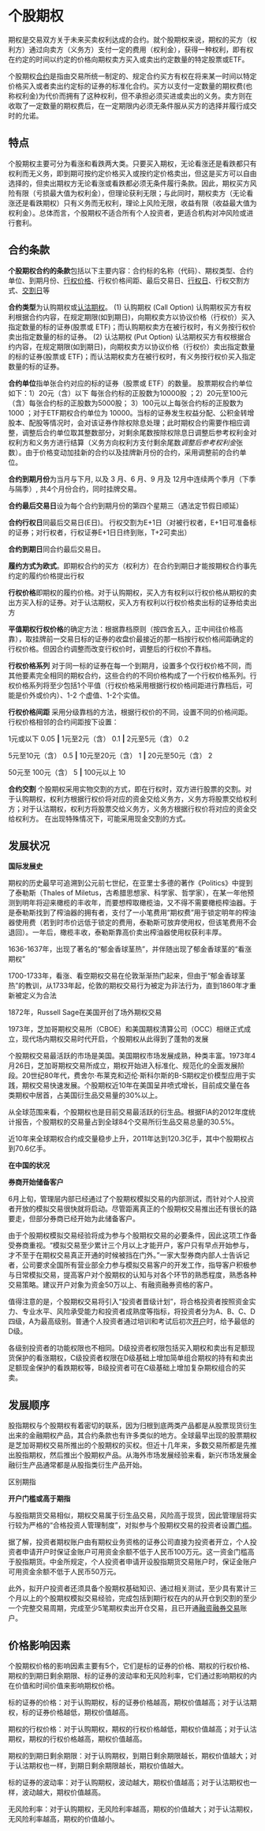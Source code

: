 

# 个股期权

期权是交易双方关于未来买卖权利达成的合约。就个股期权来说，期权的买方（权利方）通过向卖方（义务方）支付一定的费用（权利金），获得一种权利，即有权在约定的时间以约定的价格向期权卖方买入或卖出约定数量的特定股票或ETF。

个股期权[合约](https://baike.baidu.com/item/%E5%90%88%E7%BA%A6)是指由交易所统一制定的、规定合约买方有权在将来某一时间以特定价格买入或者卖出约定标的证券的标准化合约。买方以支付一定数量的期权费(也称权利金)为代价而拥有了这种权利，但不承担必须买进或卖出的义务。卖方则在收取了一定数量的期权费后，在一定期限内必须无条件服从买方的选择并履行成交时的允诺。

## 特点

个股期权主要可分为看涨和看跌两大类。只要买入期权，无论看涨还是看跌都只有权利而无义务，即到期可按约定价格买入或按约定价格卖出，但这是买方可以自由选择的，但卖出期权方无论看涨或看跌都必须无条件履行条款。因此，期权买方风险有限（亏损最大值为权利金），但理论获利无限；与此同时，期权卖方（无论看涨还是看跌期权）只有义务而无权利，理论上风险无限，收益有限（收益最大值为权利金）。总体而言，个股期权不适合所有个人投资者，更适合机构对冲风险或进行套利。

## 合约条款

**个股期权合约的条款**包括以下主要内容：合约标的名称（代码）、期权类型、合约单位、到期月份、[行权价格](https://baike.baidu.com/item/%E8%A1%8C%E6%9D%83%E4%BB%B7%E6%A0%BC)、行权价格间距、最后交易日、[行权日](https://baike.baidu.com/item/%E8%A1%8C%E6%9D%83%E6%97%A5)、行权交割方式、[交割日](https://baike.baidu.com/item/%E4%BA%A4%E5%89%B2%E6%97%A5)等

**合约类型**为认购期权或[认沽期权](https://baike.baidu.com/item/%E8%AE%A4%E6%B2%BD%E6%9C%9F%E6%9D%83)。 (1) 认购期权 (Call Option) 认购期权买方有权利根据合约内容，在规定期限(如到期日)，向期权卖方以协议价格（行权价）买入指定数量的标的证券(股票或 ETF)；而认购期权卖方在被行权时，有义务按行权价卖出指定数量的标的证券。 (2) 认沽期权 (Put Option) 认沽期权买方有权根据合约内容，在规定期限(如到期日)，向期权卖方以协议价格（行权价）卖出指定数量的标的证券(股票或 ETF)；而认沽期权卖方在被行权时，有义务按行权价买入指定数量的标的证券。

**合约单位**指单张合约对应的标的证券（股票或 ETF）的数量。 股票期权合约单位如下：1）20元（含）以下 每张合约标的正股数为10000股 ；2）20元至100元（含）每张合约标的正股数为5000股； 3）100元以上每张合约标的正股数为1000 ；对于ETF期权合约单位为 10000。当标的证券发生权益分配、公积金转增股本、配股等情况时，会对该证券作除权除息处理；此时期权合约需要作相应调整，调整后合约单位取其整数部分，对剩余尾数按除权除息日调整后参考权利金对权利方和义务方进行结算（义务方向权利方支付剩余尾数*调整后参考权利金*张数）。由于价格变动加挂新的合约以及挂牌新月份的合约，采用调整前的合约单位。

**合约到期月份**为当月与下月, 以及 3 月、6 月、9 月及 12月中连续两个季月（下季与隔季）, 共4个月份合约，同时挂牌交易。

**合约最后交易日**设为每个合约到期月份的第四个星期三（遇法定节假日顺延）

**合约行权日**同最后交易日(E日)。 行权交割为E+1日（对被行权者，E+1日可准备标的证券；对行权者，行权证券E+1日日终到账，T+2可卖出）

**合约到期日**同合约最后交易日。

**履约方式为欧式**。即期权合约的买方（权利方）在合约到期日才能按期权合约事先约定的履约价格提出行权

**行权价格**即期权的履约价格。对于认购期权，买入方有权利以行权价格从期权的卖出方买入标的证券。对于认沽期权，买入方有权利以行权价格卖出标的证券给卖出方

**平值期权行权价格**的确定方法：根据靠档原则（按四舍五入，正中间往价格高靠），取挂牌前一交易日标的证券的收盘价最接近的那一档按行权价格间距确定的行权价格。但因合约调整而改变行权价时，调整后的行权价不靠档。

**行权价格系列** 对于同一标的证券在每一个到期月，设置多个仅行权价格不同，而其他要素完全相同的期权合约，这些合约的不同价格构成了一个行权价格系列。行权价格系列将至少包括1个平值（行权价格采用根据行权价格间距进行靠档后，可能是价外或价内）、1-2 个虚值、1-2个实值。

**行权价格间距** 采用分级靠档的方法，根据行权价的不同，设置不同的价格间距。行权价格相邻的合约间距按下设置：

1元或以下 0.05 **|** 1元至2元（含） 0.1 **|** 2元至5元（含） 0.2

5元至10元（含） 0.5 **|** 10元至20元（含） 1 **|** 20元至50元（含） 2

50元至 100元（含） 5 **|** 100元以上 10

**合约交割** 个股期权采用实物交割的方式，即在行权时，双方进行股票的交割。对于认购期权，权利方根据行权价将对应的资金交给义务方，义务方将股票交给权利方；对于认沽期权，权利方将股票交给义务方，义务方根据行权价将对应的资金交给权利方。 在出现特殊情况下，可能采用现金交割的方式。

## 发展状况

**国际发展史**

期权的历史最早可追溯到公元前七世纪，在亚里士多德的著作《Politics》中提到了泰勒斯（Thales of Miletus，古希腊思想家、科学家、哲学家），在某一年他预测到明年将迎来橄榄的丰收年，而要想榨取橄榄油，又不得不需要橄榄榨油器。于是泰勒斯找到了榨油器的拥有者，支付了一小笔费用“期权费”用于锁定明年的榨油器使用费（若到时市价远低于锁定的费用，泰勒斯可放弃使用权，但该笔费用不会退回）。一年后，橄榄丰收，泰勒斯靠高价卖出榨油器使用权获利丰厚。

1636-1637年，出现了著名的“郁金香球茎热”，并伴随出现了郁金香球茎的“看涨期权”

1700-1733年，看涨、看空期权交易在伦敦渐渐热门起来，但由于“郁金香球茎热”的教训，从1733年起，伦敦的期权交易行为被定为非法行为，直到1860年才重新被定义为合法

1872年，Russell Sage在美国开创了场外期权交易

1973年，芝加哥期权交易所（CBOE）和美国期权清算公司（OCC）相继正式成立，现代场内期权交易时代开启，个股期权从此得到了蓬勃的发展

个股期权交易最活跃的市场是美国。美国期权市场发展成熟，种类丰富。1973年4月26日，芝加哥期权交易所成立，期权开始进入标准化、规范化的全面发展阶段。20世纪80年代，费舍尔·布莱克和迈伦·斯科尔斯的B-S期权定价模型应用于实践，期权交易快速发展。个股期权近10年在美国呈井喷式增长，目前成交量在各类期权中居首，占美国衍生品交易量的30%以上。

从全球范围来看，个股期权也是目前交易最活跃的衍生品。根据FIA的2012年度统计报告，个股期权的交易量占到全球84个交易所衍生品交易总量的30.5%。

近10年来全球期权合约成交量稳步上升，2011年达到120.3亿手，其中个股期权占到70.6亿手。

**在中国的状况**

**券商开始储备客户**

6月上旬，管理层内部已经通过了个股期权模拟交易的内部测试，而针对个人投资者开放的模拟交易很快就将启动。尽管距离真正的个股期权交易推出还有很长的路要走，但部分券商已经开始为此储备客户。

由于个股期权模拟交易经验将成为参与个股期权交易的必要条件，因此这项工作备受券商重视。“模拟交易至少累计三个月以上才能开户，客户只有早点开始参与，才不至于在期权交易真正开通的时候被挡在门外。”一家大型券商内部人士告诉记者，公司要求全国所有营业部全力参与模拟交易客户的开发工作，指导客户积极参与日常模拟交易，提高客户对个股期权的认知与对各个环节的熟悉程度，熟悉各种交易策略。建议开户对象为资金50万以上、有融资融券资格的客户。

值得注意的是，个股期权交易将引入“投资者晋级计划”，将合格投资者按照资金实力、专业水平、风险承受能力和投资者成熟度等指标，将投资者分为A、B、C、D四级，A为最高级别。普通个人投资者通过培训和考试后初次[开户](https://baike.baidu.com/item/%E5%BC%80%E6%88%B7)时，给予最低的D级。

各级别投资者的功能权限也不相同。D级投资者权限包括买入期权和卖出有足额现货保护的看涨期权，C级投资者权限在D级基础上增加简单组合期权的持有和卖出足额现金保护的看跌期权等，B级投资者可在C级基础上增加复杂期权组合的买卖。 

## 发展顺序

股指期权与个股期权有着密切的联系，因为归根到底两类产品都是从股票现货衍生出来的金融期权产品，其合约条款也有许多类似的地方。全球最早出现的股票期权是芝加哥期权交易所推出的个股期权的买权。但近十几年来，多数交易所都是先推出股指期权，然后推出个股期权产品。从海外市场发展经验来看，新兴市场发展金融衍生产品通常都是从股指类衍生产品开始。

区别期指

**开户门槛或高于期指**

与股指期货交易相似，期权交易属于衍生品交易，风险高于现货，因此管理层将实行较为严格的“合格投资人管理制度”，对拟参与个股期权交易的投资者设置[门槛](https://baike.baidu.com/item/%E9%97%A8%E6%A7%9B)。

据了解，投资者期权账户由有期权业务资格的证券公司直接为投资者开立，个人投资者申请开户时保证金账户可用资金余额不低于人民币100万元。这一资金门槛高于股指期货。中金所规定，个人投资者申请开设股指期货交易账户时，保证金账户可用资金余额不低于人民币50万元。

此外，拟开户投资者还须具备个股期权基础知识、通过相关测试，至少具有累计三个月以上的个股期权模拟交易经验，完成包括到期行权在内的从开仓到交割的至少一个完整交易周期，完成至少5笔期权卖出开仓交易，且已开通[融资融券交易](https://baike.baidu.com/item/%E8%9E%8D%E8%B5%84%E8%9E%8D%E5%88%B8%E4%BA%A4%E6%98%93)账户。

## 价格影响因素

个股期权价格的影响因素主要有5个，它们是标的证券的价格、期权的行权价格、期权的到期日剩余期限、标的证券的波动率和无风险利率，它们通过影响期权的内在价值和时间价值来影响期权价格。

标的证券的价格：对于认购期权，标的证券价格越高，期权价值越高；对于认沽期权，标的证券价格越低，期权价值越高。

期权的行权价格：对于认购期权，期权的行权价格越低，期权价值越高；对于认沽期权，期权的行权价格越高，期权价值越高。

期权的到期日剩余期限：对于认购期权，到期日剩余期限越长，期权价值越大；对于认沽期权也一样，到期日剩余期限越长，期权价值越大。

标的证券的波动率：对于认购期权，波动越大，期权价值越高；对于认沽期权也一样，波动越大，期权价值越高。

无风险利率：对于认购期权，无风险利率越高，期权的价值越大；对于认沽期权，无风险利率越高，期权的价值越小。